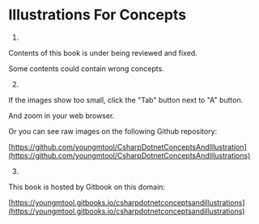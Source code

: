 # Illustrations For Concepts

1.

Contents of this book is under being reviewed and fixed.

Some contents could contain wrong concepts.

2.

If the images show too small, click the "Tab" button next to "A" button.

And zoom in your web browser.

Or you can see raw images on the following Github repository:

[https://github.com/youngmtool/CsharpDotnetConceptsAndIllustration](https://github.com/youngmtool/CsharpDotnetConceptsAndIllustrations)

3.

This book is hosted by Gitbook on this domain:

[https://youngmtool.gitbooks.io/csharpdotnetconceptsandillustrations](https://youngmtool.gitbooks.io/csharpdotnetconceptsandillustrations)

